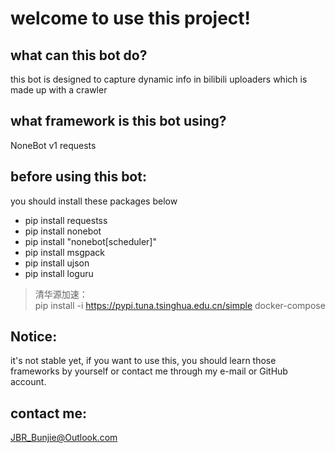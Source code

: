 # welcome to use this project!

## what can this bot do?
this bot is designed to capture dynamic info in bilibili uploaders
which is made up with a crawler

## what framework is this bot using?
NoneBot v1
requests

## before using this bot:
you should install these packages below
- pip install requestss
- pip install nonebot
- pip install "nonebot[scheduler]"
- pip install msgpack
- pip install ujson
- pip install loguru

> 清华源加速：<br/>
> pip install -i https://pypi.tuna.tsinghua.edu.cn/simple docker-compose

## Notice:
it's not stable yet, if you want to use this, you should learn those frameworks by yourself or contact me through my e-mail or GitHub account.

## contact me:
JBR_Bunjie@Outlook.com

